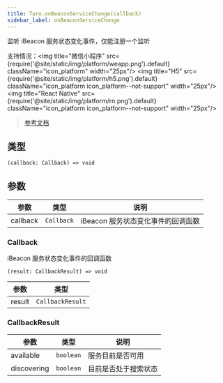 ```yaml
---
title: Taro.onBeaconServiceChange(callback)
sidebar_label: onBeaconServiceChange
---
```


监听 iBeacon 服务状态变化事件，仅能注册一个监听

支持情况：<img title="微信小程序" src={require('@site/static/img/platform/weapp.png').default} className="icon_platform" width="25px"/> <img title="H5" src={require('@site/static/img/platform/h5.png').default} className="icon_platform icon_platform--not-support" width="25px"/> <img title="React Native" src={require('@site/static/img/platform/rn.png').default} className="icon_platform icon_platform--not-support" width="25px"/>

> [参考文档](https://developers.weixin.qq.com/miniprogram/dev/api/device/ibeacon/wx.onBeaconServiceChange.html)

## 类型

```tsx
(callback: Callback) => void
```

## 参数

| 参数 | 类型 | 说明 |
| --- | --- | --- |
| callback | `Callback` | iBeacon 服务状态变化事件的回调函数 |

### Callback

iBeacon 服务状态变化事件的回调函数

```tsx
(result: CallbackResult) => void
```

| 参数 | 类型 |
| --- | --- |
| result | `CallbackResult` |

### CallbackResult

| 参数 | 类型 | 说明 |
| --- | --- | --- |
| available | `boolean` | 服务目前是否可用 |
| discovering | `boolean` | 目前是否处于搜索状态 |
